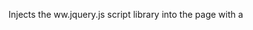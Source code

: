 ﻿Injects the ww.jquery.js script library into the page with a <script> tag in the body of the document.

Note this library depends so you should likely also call IncludejQuery() to load jQuery into the page.